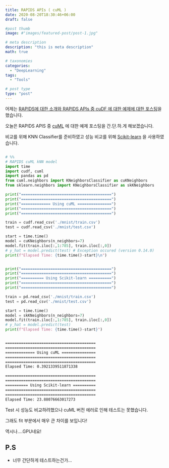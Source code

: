 ```yaml
---
title: RAPIDS APIs ( cuML )
date: 2020-08-20T18:30:46+06:00
draft: false

#post thumb
image: #"images/featured-post/post-1.jpg"

# meta description
description: "this is meta description"
math: true

# taxonomies
categories:
  - "DeepLearning"
tags:
  - "Tools"

# post type
type: "post"
---
```


어제는 [RAPIDS에 대한 소개와 RAPIDS APIs 중 cuDF 에 대한 예제에 대한 포스팅](https://jjerry-k.github.io/deeplearning/2020/08/19/rapids/)을 했습니다. 

오늘은 RAPIDS APIS 중 [cuML](https://docs.rapids.ai/api/cuml/stable/) 에 대한 예제 포스팅을 간.단.하.게 해보겠습니다.

비교를 위해 KNN Classifier를 준비하였고 성능 비교를 위해 [Scikit-learn](https://scikit-learn.org/stable/) 을 사용하였습니다. 

```python

# %%
# RAPIDS cuML kNN model
import time
import cudf, cuml
import pandas as pd
from cuml.neighbors import KNeighborsClassifier as cuKNeighbors
from sklearn.neighbors import KNeighborsClassifier as skKNeighbors

print("========================================")
print("========================================")
print("============= Using cuML ===============")
print("========================================")
print("========================================")

train = cudf.read_csv('./mnist/train.csv')
test = cudf.read_csv('./mnist/test.csv')

start = time.time()
model = cuKNeighbors(n_neighbors=7)
model.fit(train.iloc[:,1:785], train.iloc[:,0])
# y_hat = model.predict(test) # Exception occured (version 0.14.0) 
print(f"Elapsed Time: {time.time()-start}\n")


print("========================================")
print("========================================")
print("========== Using Scikit-learn ==========")
print("========================================")
print("========================================")

train = pd.read_csv('./mnist/train.csv')
test = pd.read_csv('./mnist/test.csv')

start = time.time()
model = skKNeighbors(n_neighbors=7)
model.fit(train.iloc[:,1:785], train.iloc[:,0])
# y_hat = model.predict(test)
print(f"Elapsed Time: {time.time()-start}")

```

``` bash

========================================
========================================
============= Using cuML ===============
========================================
========================================
Elapsed Time: 0.3921339511871338

========================================
========================================
========== Using Scikit-learn ==========
========================================
========================================
Elapsed Time: 23.88076663017273

```

Test 시 성능도 비교하려했으나 cuML 버전 에러로 인해 테스트는 못했습니다. 

그래도 fit 부분에서 매우 큰 차이를 보입니다!

역시나....GPU네요!


## P.S
- 너무 간단하게 테스트하는건가...
